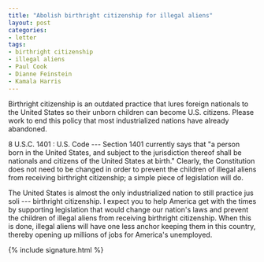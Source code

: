 ```yaml
---
title: "Abolish birthright citizenship for illegal aliens"
layout: post
categories:
- letter
tags:
- birthright citizenship
- illegal aliens
- Paul Cook
- Dianne Feinstein
- Kamala Harris
---
```


Birthright citizenship is an outdated practice that lures foreign nationals to the United States so their unborn children can become U.S. citizens. Please work to end this policy that most industrialized nations have already abandoned.

8 U.S.C. 1401 : U.S. Code --- Section 1401 currently says that "a person born in the United States, and subject to the jurisdiction thereof shall be nationals and citizens of the United States at birth." Clearly, the Constitution does not need to be changed in order to prevent the children of illegal aliens from receiving birthright citizenship; a simple piece of legislation will do.

The United States is almost the only industrialized nation to still practice jus soli --- birthright citizenship. I expect you to help America get with the times by supporting legislation that would change our nation's laws and prevent the children of illegal aliens from receiving birthright citizenship. When this is done, illegal aliens will have one less anchor keeping them in this country, thereby opening up millions of jobs for America's unemployed.

{% include signature.html %}
